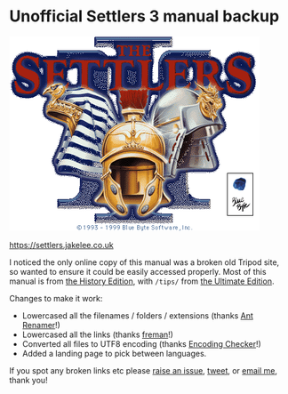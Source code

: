 # Unofficial Settlers 3 manual backup

![](/en/images/graphs/title_m.gif)

https://settlers.jakelee.co.uk

I noticed the only online copy of this manual was a broken old Tripod site, so wanted to ensure it could be easily accessed properly. Most of this manual is from [the History Edition](https://store.ubi.com/uk/game?pid=5be2b34288a7e3b8170265cf), with `/tips/` from [the Ultimate Edition](https://www.gog.com/en/game/the_settlers_3_ultimate_collection).

Changes to make it work:
* Lowercased all the filenames / folders / extensions (thanks [Ant Renamer](https://antp.be/software/renamer)!)
* Lowercased all the links (thanks [freman](https://github.com/Microsoft/vscode/issues/12185#issuecomment-516279301)!)
* Converted all files to UTF8 encoding (thanks [Encoding Checker](https://github.com/amrali-eg/EncodingChecker)!)
* Added a landing page to pick between languages.

If you spot any broken links etc please [raise an issue](https://github.com/JakeSteam/settlers/issues), [tweet](https://twitter.com/JakeLeeUK), or [email me](mailto:settlers@jakelee.co.uk), thank you! 
